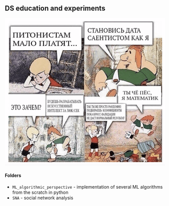 ## DS education and experiments
<img src="image.png" width="500"/>

#### Folders  
- `ML_algorithmic_perspective` - implementation of several ML algorithms from the scratch in python
- `SNA` - social network analysis
